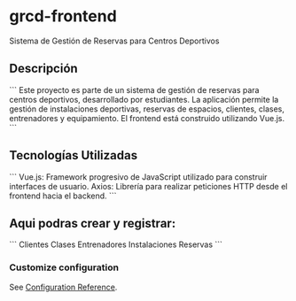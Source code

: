 # grcd-frontend
Sistema de Gestión de Reservas para Centros Deportivos

 <h2>Descripción</h2>
```
Este proyecto es parte de un sistema de gestión de reservas para centros deportivos,
 desarrollado por estudiantes. La aplicación permite la gestión de instalaciones deportivas,
 reservas de espacios, clientes, clases, entrenadores y equipamiento. El frontend está construido utilizando Vue.js.
```

<h2>Tecnologías Utilizadas</h2>
```
Vue.js: Framework progresivo de JavaScript utilizado para construir interfaces de usuario.
Axios: Librería para realizar peticiones HTTP desde el frontend hacia el backend.
```

<h2>Aqui podras crear y registrar:</h2>
```
Clientes
Clases
Entrenadores
Instalaciones
Reservas
```

### Customize configuration
See [Configuration Reference](https://cli.vuejs.org/config/).
